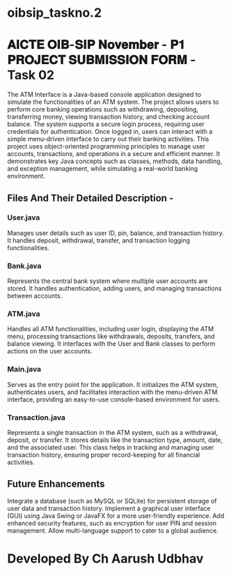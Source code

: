 # oibsip_taskno.2

# 𝐀𝐈𝐂𝐓𝐄 𝐎𝐈𝐁-𝐒𝐈𝐏 𝐍𝐨𝐯𝐞𝐦𝐛𝐞𝐫 - 𝐏𝟏 𝐏𝐑𝐎𝐉𝐄𝐂𝐓 𝐒𝐔𝐁𝐌𝐈𝐒𝐒𝐈𝐎𝐍 𝐅𝐎𝐑𝐌 - Task 02
The ATM Interface is a Java-based console application designed to simulate the functionalities of an ATM system. The project allows users to perform core banking operations such as withdrawing, depositing, transferring money, viewing transaction history, and checking account balance. The system supports a secure login process, requiring user credentials for authentication. Once logged in, users can interact with a simple menu-driven interface to carry out their banking activities. This project uses object-oriented programming principles to manage user accounts, transactions, and operations in a secure and efficient manner. It demonstrates key Java concepts such as classes, methods, data handling, and exception management, while simulating a real-world banking environment.

## Files And Their Detailed Description -
### User.java
Manages user details such as user ID, pin, balance, and transaction history. It handles deposit, withdrawal, transfer, and transaction logging functionalities.

### Bank.java
Represents the central bank system where multiple user accounts are stored. It handles authentication, adding users, and managing transactions between accounts.

### ATM.java
Handles all ATM functionalities, including user login, displaying the ATM menu, processing transactions like withdrawals, deposits, transfers, and balance viewing. It interfaces with the User and Bank classes to perform actions on the user accounts.

### Main.java
Serves as the entry point for the application. It initializes the ATM system, authenticates users, and facilitates interaction with the menu-driven ATM interface, providing an easy-to-use console-based environment for users.

### Transaction.java
Represents a single transaction in the ATM system, such as a withdrawal, deposit, or transfer. It stores details like the transaction type, amount, date, and the associated user. This class helps in tracking and managing user transaction history, ensuring proper record-keeping for all financial activities.

## Future Enhancements
Integrate a database (such as MySQL or SQLite) for persistent storage of user data and transaction history.
Implement a graphical user interface (GUI) using Java Swing or JavaFX for a more user-friendly experience.
Add enhanced security features, such as encryption for user PIN and session management.
Allow multi-language support to cater to a global audience.

# Developed By Ch Aarush Udbhav
